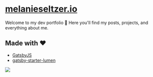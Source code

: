 # [melanieseltzer.io](https://melanieseltzer.io)

Welcome to my dev portfolio 👋 Here you'll find my posts, projects, and everything about me.

## Made with ❤️

- [GatsbyJS](https://www.gatsbyjs.org/)
- [gatsby-starter-lumen](https://github.com/alxshelepenok/gatsby-starter-lumen)

<a href="https://www.netlify.com">
  <img src="https://www.netlify.com/img/global/badges/netlify-color-bg.svg"/>
</a>